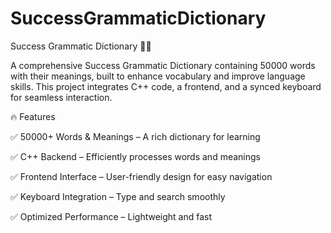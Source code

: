 # SuccessGrammaticDictionary
Success Grammatic Dictionary 📖✨

A comprehensive Success Grammatic Dictionary containing 50000 words with their meanings, built to enhance vocabulary and improve language skills. This project integrates C++ code, a frontend, and a synced keyboard for seamless interaction.

🔥 Features

✅ 50000+ Words & Meanings – A rich dictionary for learning

✅ C++ Backend – Efficiently processes words and meanings

✅ Frontend Interface – User-friendly design for easy navigation

✅ Keyboard Integration – Type and search smoothly

✅ Optimized Performance – Lightweight and fast
